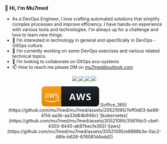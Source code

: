 <!--START_SECTION:badges-->
<!--END_SECTION:badges-->

### 👋 Hi, I’m Mu7med 
- As a DevOps Engineer, I love crafting automated solutions that simplify complex processes and improve efficiency. I have hands-on experience with various tools and technologies. I'm always up for a challenge and love to learn new things.
- 👀 I’m interested in technology in general and specifically in DevOps - GitOps culture.
- 🌱 I’m currently working on some DevOps exercises and various related technical topics.
- 💞️ I’m looking to collaborate on GitOps eco-systems 
- 📫 How to reach me please DM on mu7med@outlook.com





<p align="center">
  <a aria-label="Chat on WhatsApp" href="https://wa.me/971589163771">
    <img src=https://img.shields.io/badge/WhatsApp-25D366?style=for-the-badge&logo=whatsapp&logoColor=white>
  </a>
  <a href="#">
    <img src=https://img.shields.io/badge/GitHub%20Actions-2088FF.svg?style=for-the-badge&logo=GitHub-Actions&logoColor=white>
  </a>
  <a href="https://mu7medcom.slack.com/team/U06EHNQSD0C">
    <img src=https://img.shields.io/badge/Slack-4A154B?style=for-the-badge&logo=slack&logoColor=white>
  </a>
  <a href="#">
    <img src=https://img.shields.io/badge/Zoom-2D8CFF?style=for-the-badge&logo=zoom&logoColor=white)>
  </a>
</p>
<p align="center">
  <a href="#">
    <img src=https://github.com/mu7med/dependencies/blob/4f3cc45926d378e3f12762346c90fc6f11798d06/my_badges/aws.svg>
  </a>
  ![office_365](https://github.com/mu7med/mu7med/assets/20521095/7eff0d03-be68-411d-aa3b-aa33d64b946c)
  ![kubernetes](https://github.com/mu7med/mu7med/assets/20521095/3561fdc0-cbef-4303-8445-ab97becfe262)
  ![aws](https://github.com/mu7med/mu7med/assets/20521095/e8886b3e-0ac2-48fe-b628-876081d4add2)
</p>

<!---
Mu7med/Mu7med is a ✨ special ✨ repository because its `README.md` (this file) appears on your GitHub profile.
You can click the Preview link to take a look at your changes.
--->
